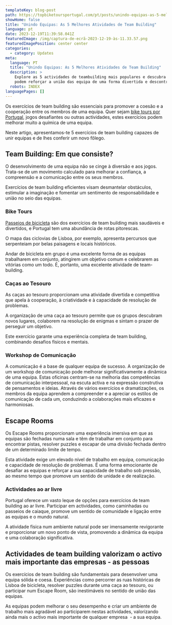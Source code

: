 ```yaml
---
templateKey: blog-post
path: https://topbiketoursportugal.com/pt/posts/unindo-equipas-as-5-melhores-atividades-de-team-building//
showHome: false
title: "Unindo Equipas: As 5 Melhores Atividades de Team Building"
language: pt
date: 2023-12-19T11:39:58.041Z
featuredImage: /img/captura-de-ecrã-2023-12-19-às-11.33.57.png
featuredImagePosition: center center
categories:
  - category: Updates
meta:
  language: PT
  title: "Unindo Equipas: As 5 Melhores Atividades de Team Building"
  description: >
    Explore as 5 actividades de teambuilding mais populares e descubra como
    podem reforçar a união das equipa de uma forma divertida e descontraída
  robots: INDEX
languagePages: []
---
```

Os exercícios de team building são essenciais para promover a coesão e a cooperação entre os membros de uma equipa. Quer sejam [bike tours por Portugal](https://topbiketoursportugal.com/), jogos desafiantes ou outras actividades, estes exercícios podem melhorar muito a química de uma equipa. 

Neste artigo, apresentamos-te 5 exercícios de team building capazes de unir equipas e de lhes conferir um novo fôlego.

## Team Building: Em que consiste?

O desenvolvimento de uma equipa não se cinge à diversão e aos jogos. Trata-se de um movimento calculado para melhorar a confiança, a compreensão e a comunicação entre os seus membros. 

Exercícios de team building eficientes visam desmantelar obstáculos, estimular a imaginação e fomentar um sentimento de responsabilidade e união no seio das equipas.

### Bike Tours

[Passeios de bicicleta](https://topbiketoursportugal.com/passeios-de-bicicleta-portugal/) são dos exercícios de team building mais saudáveis e divertidos, e Portugal tem uma abundância de rotas pitorescas. 

O mapa das ciclovias de Lisboa, por exemplo, apresenta percursos que serpenteiam por belas paisagens e locais históricos. 

Andar de bicicleta em grupo é uma excelente forma de as equipas trabalharem em conjunto, atingirem um objetivo comum e celebrarem as vitórias como um todo. É, portanto, uma excelente atividade de team-building.

### Caças ao Tesouro

As caças ao tesouro proporcionam uma atividade divertida e competitiva que apela à cooperação, à criatividade e à capacidade de resolução de problemas. 

A organização de uma caça ao tesouro permite que os grupos descubram novos lugares, colaborem na resolução de enigmas e sintam o prazer de perseguir um objetivo. 

Este exercício garante uma experiência completa de team building, combinando desafios físicos e mentais.

### Workshop de Comunicação

A comunicação é a base de qualquer equipa de sucesso. A organização de um workshop de comunicação pode melhorar significativamente a dinâmica de uma equipa. Estas oficinas centram-se na melhoria das competências de comunicação interpessoal, na escuta activa e na expressão construtiva de pensamentos e ideias. Através de vários exercícios e dramatizações, os membros da equipa aprendem a compreender e a apreciar os estilos de comunicação de cada um, conduzindo a colaborações mais eficazes e harmoniosas.

## Escape Rooms

Os Escape Rooms proporcionam uma experiência imersiva em que as equipas são fechadas numa sala e têm de trabalhar em conjunto para encontrar pistas, resolver puzzles e escapar de uma divisão fechada dentro de um determinado limite de tempo. 

Esta atividade exige um elevado nível de trabalho em equipa, comunicação e capacidade de resolução de problemas. É uma forma emocionante de desafiar as equipas e reforçar a sua capacidade de trabalho sob pressão, ao mesmo tempo que promove um sentido de unidade e de realização.

### Actividades ao ar livre

Portugal oferece um vasto leque de opções para exercícios de team building ao ar livre. Participar em actividades, como caminhadas ou passeios de caiaque, promove um sentido de comunidade e ligação entre as equipas e o mundo natural. 

A atividade física num ambiente natural pode ser imensamente revigorante e proporcionar um novo ponto de vista, promovendo a dinâmica da equipa e uma colaboração significativa.

## Actividades de team building valorizam o activo mais importante das empresas - as pessoas

Os exercícios de team building são fundamentais para desenvolver uma equipa sólida e coesa. Experiências como percorrer as ruas históricas de Lisboa de bicicleta, resolver puzzles durante uma caça ao tesouro, ou participar num Escape Room, são inestimáveis no sentido de união das equipas. 

As equipas podem melhorar o seu desempenho e criar um ambiente de trabalho mais agradável ao participarem nestas actividades, valorizando ainda mais o activo mais importante de qualquer empresa  - a sua equipa.